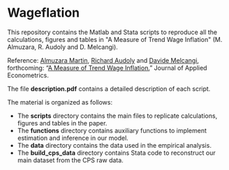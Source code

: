 # Wageflation
This repository contains the Matlab and Stata scripts to reproduce all the calculations, figures and tables in "A Measure of Trend Wage Inflation" (M. Almuzara, R. Audoly and D. Melcangi).

Reference: [Almuzara Martin](https://martinalmuzara.com/research.html), [Richard Audoly](https://raudoly.github.io) and [Davide Melcangi](https://sites.google.com/view/davide-melcangi/research), forthcoming: “[A Measure of Trend Wage Inflation.](https://onlinelibrary.wiley.com/doi/full/10.1002/jae.3126)” Journal of Applied Econometrics.

The file **description.pdf** contains a detailed description of each script. 

The material is organized as follows:
  - The **scripts** directory contains the main files to replicate calculations, figures and tables in the paper.
  - The **functions** directory contains auxiliary functions to implement estimation and inference in our model.
  - The **data** directory contains the data used in the empirical analysis.
  - The **build_cps_data** directory contains Stata code to reconstruct our main dataset from the CPS raw data.
